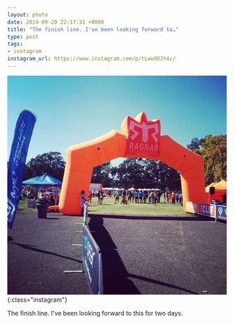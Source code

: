 ```yaml
---
layout: photo
date: 2014-09-20 22:17:31 +0000
title: "The finish line. I've been looking forward to…"
type: post
tags:
- instagram
instagram_url: https://www.instagram.com/p/tLww9DJt4c/
---
```


![Instagram - tLww9DJt4c](/img/tLww9DJt4c.jpg){:class="instagram"}

The finish line. I've been looking forward to this for two days.

